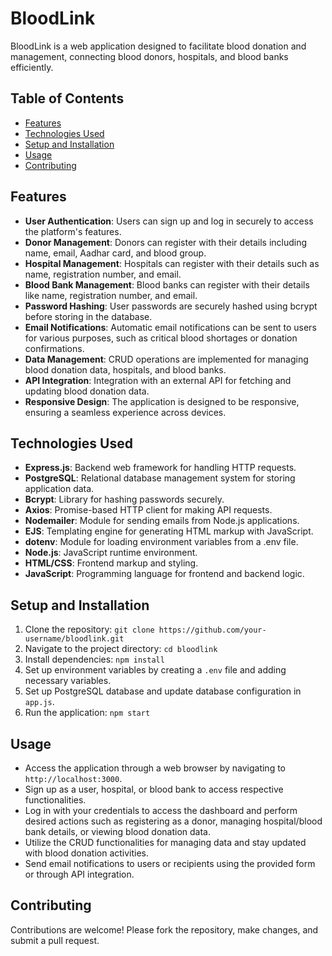 # BloodLink

BloodLink is a web application designed to facilitate blood donation and management, connecting blood donors, hospitals, and blood banks efficiently.

## Table of Contents

- [Features](#features)
- [Technologies Used](#technologies-used)
- [Setup and Installation](#setup-and-installation)
- [Usage](#usage)
- [Contributing](#contributing)
## Features

- **User Authentication**: Users can sign up and log in securely to access the platform's features.
- **Donor Management**: Donors can register with their details including name, email, Aadhar card, and blood group.
- **Hospital Management**: Hospitals can register with their details such as name, registration number, and email.
- **Blood Bank Management**: Blood banks can register with their details like name, registration number, and email.
- **Password Hashing**: User passwords are securely hashed using bcrypt before storing in the database.
- **Email Notifications**: Automatic email notifications can be sent to users for various purposes, such as critical blood shortages or donation confirmations.
- **Data Management**: CRUD operations are implemented for managing blood donation data, hospitals, and blood banks.
- **API Integration**: Integration with an external API for fetching and updating blood donation data.
- **Responsive Design**: The application is designed to be responsive, ensuring a seamless experience across devices.

## Technologies Used

- **Express.js**: Backend web framework for handling HTTP requests.
- **PostgreSQL**: Relational database management system for storing application data.
- **Bcrypt**: Library for hashing passwords securely.
- **Axios**: Promise-based HTTP client for making API requests.
- **Nodemailer**: Module for sending emails from Node.js applications.
- **EJS**: Templating engine for generating HTML markup with JavaScript.
- **dotenv**: Module for loading environment variables from a .env file.
- **Node.js**: JavaScript runtime environment.
- **HTML/CSS**: Frontend markup and styling.
- **JavaScript**: Programming language for frontend and backend logic.

## Setup and Installation

1. Clone the repository: `git clone https://github.com/your-username/bloodlink.git`
2. Navigate to the project directory: `cd bloodlink`
3. Install dependencies: `npm install`
4. Set up environment variables by creating a `.env` file and adding necessary variables.
5. Set up PostgreSQL database and update database configuration in `app.js`.
6. Run the application: `npm start`

## Usage

- Access the application through a web browser by navigating to `http://localhost:3000`.
- Sign up as a user, hospital, or blood bank to access respective functionalities.
- Log in with your credentials to access the dashboard and perform desired actions such as registering as a donor, managing hospital/blood bank details, or viewing blood donation data.
- Utilize the CRUD functionalities for managing data and stay updated with blood donation activities.
- Send email notifications to users or recipients using the provided form or through API integration.

## Contributing

Contributions are welcome! Please fork the repository, make changes, and submit a pull request.
